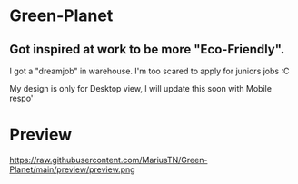 ﻿# Green-Planet

## Got inspired at work to be more "Eco-Friendly".
I got a "dreamjob" in warehouse.
I'm too scared to apply for juniors jobs :C

My design is only for Desktop view, I will update this soon with Mobile respo'

# Preview
https://raw.githubusercontent.com/MariusTN/Green-Planet/main/preview/preview.png

